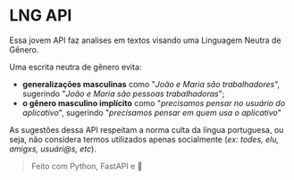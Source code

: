 # LNG API

Essa jovem API faz analises em textos visando uma Linguagem Neutra de Gênero.

Uma escrita neutra de gênero evita: 
- **generalizações masculinas** como  "_João e Maria são trabalhadores_", sugerindo "_João e Maria são pessoas trabalhadoras_";
- **o gênero masculino implícito** como "_precisamos pensar no usuário do aplicativo_", sugerindo "_precisamos pensar em quem usa o aplicativo_"

As sugestões dessa API respeitam a norma culta da língua portuguesa, ou seja, não considera termos utilizados apenas socialmente (_ex: todes, elu, amigxs, usuári@s, etc_).

> Feito com Python, FastAPI e 💚

<!--
# Como contribuir

## Corrigir ou melhorar o texto dos feedbacks existentes

Se você identificou um problema ou quer melhorar o texto de um feedback enviado pelo robô, [abra uma issue aqui](https://github.com/betrybe/slack-writing-feedbacks/issues) explicando a proposta de alteração. Nosso time avaliará assim que possível!

## Alterar o código da aplicação

Se você quer resolver uma issue de Bug ou Feature alterando o código da aplicação, entre em contato com [@Bux](https://betrybe.slack.com/archives/D01K3QBS4F6) para receber os devidos alinhamentos e o acesso ☺️



Utilizamos a Events API do Slack para receber eventos de novas mensagens que circulam no Workspace. Mensagens que ocorrem em canais privados e públicos são notificadas ao Bot, e serão analisadas.

A análise textual é feita utilizando a [bilioteca NLTK](https://www.nltk.org/) com o complemento [dessas POS-taggers para português](https://github.com/inoueMashuu/POS-tagger-portuguese-nltk) que possibilitam distinguir alguns termos entre verbo/adjetivo/substantivo/etc, e tornar a análise mais assertiva.

Na análise de termos como "os estudantes", usamos a seguinte lógica: 
> Precisa haver a ocorrência de "estudantes" e uma das palavras que a cercam precisa (i) não ser um verbo e (ii) terminar com um marcador de plural masculino ("os", "res", "ões", "ns" ou "ãos").

Para termos como "os usuários" e "os instrutores", que já terminam com um marcador de plural masculino, a ocorrência da própria palavra já implica no feedback. Na análise de outras expressões, atualmente apenas verificamos a ocorrência da string de forma bruta.

Se identificada uma expressão inadequada, ocorre a construção da mensagem de feedback que é enviada através de uma [Ephemeral Message](https://api.slack.com/methods/chat.postEphemeral). Esse tipo de mensagem é visível apenas para a pessoa que escreveu a mensagem original, e as mensagens não são mantidas entre sessões do Slack.

## Padronização dos feedbacks

No arquivo `feedbacks.json` temos 3 pedaços de texto dentro da seção `"default_text"`, que representam a estrutura base da mensagem que o robô envia quando dá um feedback:
- `intro`: Pequena saudação marcando (`<@<user_id>>`) a pessoa que escreveu a mensagem original, citando (`<found_word>`) a expressão que foi usada indevidamente, e linkando (`<<thread_link>|aqui>`) a mensagem contendo a expressão indevida
- `explanation`: Pequeno início para o parágrafo (`<feedback>`) que explica a motivação do feedback àquela expressão.
- `goodbye`: Finalização da mensagem, com link para abertura de issue no repositório

Cada uma dessas partes da mensagem será, por padrão, separada por 1 linha em branco na mensagem final.

Para alterar esses textos, basta alterar o arquivo tendo cuidado para manter a formatação padrão do JSON. Faça suas alterações, nomeie e conclua o commit criando uma nova branch. Prossiga criando o Pull Request, e aguarde que sua sugestão seja revisada pelo time responsável.

### Relação de expressões com seus devidos feedbacks

No arquivo `feedbacks.json` temos a seção `"feedbacks"` que é a relação `expressão a ser evitada` <> `feedback para a expressão, quando usada`.

No exemplo abaixo, as expressões `denegrir`, `denegrindo` e `denegriu` terão o mesmo texto de feedback (representado por `denegrir`), e a expressão `os estudantes` terá outro texto de feedback (representado por `os_estudantes`).

```json
"feedbacks": {
    "denegrir": "denegrir",
    "denegrindo": "denegrir",
    "denegriu": "denegrir",
    "os estudantes": "os_estudantes"
}
```

Os termos `os_estudantes` e `denegrir` fazem referência aos trechos `os_estudantes` e `denegrir` dentro da seção `explanation_patterns` no mesmo arquivo, que armazenam o texto que será usado como feedback na resposta do robô.


Para alterar esses textos, você precisa:
- alterar a seção `"feedbacks"` no arquivo `feedbacks.json`, tendo cuidado para manter a formatação padrão do JSON.
- alterar / criar o trecho correspondente na seção `explanation_patterns`  

Faça suas alterações, nomeie e conclua o commit criando uma nova branch. Prossiga criando o Pull Request, e aguarde que sua sugestão seja revisada.

## Formatação de texto e emojis do Slack

Os textos nas seções `explanation_patterns` e `default_text` podem conter [formatação](https://api.slack.com/reference/surfaces/formatting):
  - Utilize * * para deixar em **Negrito**
  - Utilize _ _ para deixar em _itálico_
  - Utilize ~ ~ para riscar um <s>texto</s>
  - Utilize ` `` ` para destacar o `texto`
  - Utilize <https://www.google.com | criar um link> para [criar um link](https://www.google.com)
  - Para usar emotes, basta adicionar :nome-do-emote: ( ⚠️ Se for um emote padrão do Slack, insira o nome em inglês. Ex: `green_heart` ao invés de `coração_verde` para obter 💚)


## Como rodar localmente

### Tokens de acesso no Slack

Para que a aplicação consiga (mesmo rodando localmente) enviar mensagens para o Slack, é necessário 2 tokens de acesso: `SLACK_BOT_TOKEN` e `SLACK_SIGNING_SECRET`

Procure uma das pessoas colaboradoras do projeto para obter esses Tokens.

### Rodando sem Docker
> Requisito: Python versão 3.8 ou mais recente

Crie um ambiente virtual utilizando o módulo [venv](https://docs.python.org/pt-br/3/library/venv.html)

```bash
python3 -m venv .venv-swf
```

Ative o ambiente virtual criado

```bash
source .venv-swf/bin/activate
```

Instale as dependências

```bash
pip install -r dev-requirements
```

Para testar a função `listen_messages` (responsável por escutar as mensagens do Slack):

```bash
python3 -i app.py
 * Serving Flask app 'app' (lazy loading)
 * Environment: development
 * Debug mode: on
 * Running on http://127.0.0.1:3000/ (Press CTRL+C to quit)
 * Restarting with stat
 * Debugger is active!
 * Debugger PIN: 322-576-941
 |
```

Nesse momento o REPL (terminal interativo do Python) foi aberto. Aperte `ctrl+C` para cancelar a execução do app, mas sem sair do terminal do Python.

-->
